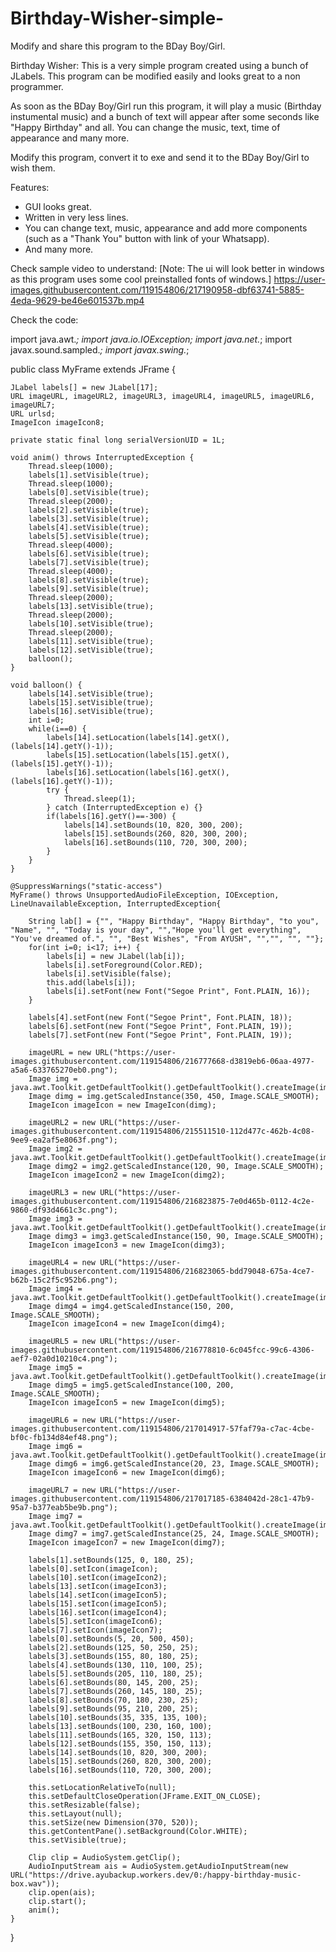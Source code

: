 # Birthday-Wisher-simple-
Modify and share this program to the BDay Boy/Girl.

Birthday Wisher:
This is a very simple program created using a bunch of JLabels.
This program can be modified easily and looks great to a non programmer. 

As soon as the BDay Boy/Girl run this program, it will play a music (Birthday instumental music) and a bunch of text will appear after some seconds like "Happy Birthday" and all. You can change the music, text, time of appearance and many more.

Modify this program, convert it to exe and send it to the BDay Boy/Girl to wish them.

Features:
* GUI looks great.
* Written in very less lines.
* You can change text, music, appearance and add more components (such as a "Thank You" button with link of your Whatsapp).
* And many more.

Check sample video to understand:
[Note: The ui will look better in windows as this program uses some cool preinstalled fonts of windows.]
https://user-images.githubusercontent.com/119154806/217190958-dbf63741-5885-4eda-9629-be46e601537b.mp4

Check the code:

import java.awt.*;
import java.io.IOException;
import java.net.*;
import javax.sound.sampled.*;
import javax.swing.*;

public class MyFrame extends JFrame {

	JLabel labels[] = new JLabel[17];
	URL imageURL, imageURL2, imageURL3, imageURL4, imageURL5, imageURL6, imageURL7;
	URL urlsd;
	ImageIcon imageIcon8;
	
	private static final long serialVersionUID = 1L;
	
	void anim() throws InterruptedException {
		Thread.sleep(1000);
		labels[1].setVisible(true);
		Thread.sleep(1000);
		labels[0].setVisible(true);
		Thread.sleep(2000);
		labels[2].setVisible(true);
		labels[3].setVisible(true);
		labels[4].setVisible(true);
		labels[5].setVisible(true);
		Thread.sleep(4000);
		labels[6].setVisible(true);
		labels[7].setVisible(true);
		Thread.sleep(4000);
		labels[8].setVisible(true);
		labels[9].setVisible(true);
		Thread.sleep(2000);
		labels[13].setVisible(true);
		Thread.sleep(2000);
		labels[10].setVisible(true);
		Thread.sleep(2000);
		labels[11].setVisible(true);
		labels[12].setVisible(true);
		balloon();
	}
	
	void balloon() {
		labels[14].setVisible(true);
		labels[15].setVisible(true);
		labels[16].setVisible(true);
		int i=0;
		while(i==0) {
			labels[14].setLocation(labels[14].getX(), (labels[14].getY()-1));
			labels[15].setLocation(labels[15].getX(), (labels[15].getY()-1));
			labels[16].setLocation(labels[16].getX(), (labels[16].getY()-1));
			try {
				Thread.sleep(1);
			} catch (InterruptedException e) {}
			if(labels[16].getY()==-300) {
				labels[14].setBounds(10, 820, 300, 200);
				labels[15].setBounds(260, 820, 300, 200);
				labels[16].setBounds(110, 720, 300, 200);
			}
		}
	}
	
	@SuppressWarnings("static-access")
	MyFrame() throws UnsupportedAudioFileException, IOException, LineUnavailableException, InterruptedException{
		
		String lab[] = {"", "Happy Birthday", "Happy Birthday", "to you", "Name", "", "Today is your day", "","Hope you'll get everything", "You've dreamed of.", "", "Best Wishes", "From AYUSH", "","", "", ""};
		for(int i=0; i<17; i++) {
			labels[i] = new JLabel(lab[i]);
			labels[i].setForeground(Color.RED);
			labels[i].setVisible(false);
			this.add(labels[i]);
			labels[i].setFont(new Font("Segoe Print", Font.PLAIN, 16));
		}
		
		labels[4].setFont(new Font("Segoe Print", Font.PLAIN, 18));
		labels[6].setFont(new Font("Segoe Print", Font.PLAIN, 19));
		labels[7].setFont(new Font("Segoe Print", Font.PLAIN, 19));
		
		imageURL = new URL("https://user-images.githubusercontent.com/119154806/216777668-d3819eb6-06aa-4977-a5a6-633765270eb0.png");
		Image img = java.awt.Toolkit.getDefaultToolkit().getDefaultToolkit().createImage(imageURL);
		Image dimg = img.getScaledInstance(350, 450, Image.SCALE_SMOOTH);
		ImageIcon imageIcon = new ImageIcon(dimg);
		
		imageURL2 = new URL("https://user-images.githubusercontent.com/119154806/215511510-112d477c-462b-4c08-9ee9-ea2af5e8063f.png");
		Image img2 = java.awt.Toolkit.getDefaultToolkit().getDefaultToolkit().createImage(imageURL2);
		Image dimg2 = img2.getScaledInstance(120, 90, Image.SCALE_SMOOTH);
		ImageIcon imageIcon2 = new ImageIcon(dimg2);
		
		imageURL3 = new URL("https://user-images.githubusercontent.com/119154806/216823875-7e0d465b-0112-4c2e-9860-df93d4661c3c.png");
		Image img3 = java.awt.Toolkit.getDefaultToolkit().getDefaultToolkit().createImage(imageURL3);
		Image dimg3 = img3.getScaledInstance(150, 90, Image.SCALE_SMOOTH);
		ImageIcon imageIcon3 = new ImageIcon(dimg3);
    
		imageURL4 = new URL("https://user-images.githubusercontent.com/119154806/216823065-bdd79048-675a-4ce7-b62b-15c2f5c952b6.png");
		Image img4 = java.awt.Toolkit.getDefaultToolkit().getDefaultToolkit().createImage(imageURL4);
		Image dimg4 = img4.getScaledInstance(150, 200, Image.SCALE_SMOOTH);
		ImageIcon imageIcon4 = new ImageIcon(dimg4);
		
		imageURL5 = new URL("https://user-images.githubusercontent.com/119154806/216778810-6c045fcc-99c6-4306-aef7-02a0d10210c4.png");
		Image img5 = java.awt.Toolkit.getDefaultToolkit().getDefaultToolkit().createImage(imageURL5);
		Image dimg5 = img5.getScaledInstance(100, 200, Image.SCALE_SMOOTH);
		ImageIcon imageIcon5 = new ImageIcon(dimg5);
		
		imageURL6 = new URL("https://user-images.githubusercontent.com/119154806/217014917-57faf79a-c7ac-4cbe-bf0c-fb134d84ef48.png");
		Image img6 = java.awt.Toolkit.getDefaultToolkit().getDefaultToolkit().createImage(imageURL6);
		Image dimg6 = img6.getScaledInstance(20, 23, Image.SCALE_SMOOTH);
		ImageIcon imageIcon6 = new ImageIcon(dimg6);
		
		imageURL7 = new URL("https://user-images.githubusercontent.com/119154806/217017185-6384042d-28c1-47b9-95a7-b377eab5be9b.png");
		Image img7 = java.awt.Toolkit.getDefaultToolkit().getDefaultToolkit().createImage(imageURL7);
		Image dimg7 = img7.getScaledInstance(25, 24, Image.SCALE_SMOOTH);
		ImageIcon imageIcon7 = new ImageIcon(dimg7);
		
		labels[1].setBounds(125, 0, 180, 25);
		labels[0].setIcon(imageIcon);
		labels[10].setIcon(imageIcon2);
		labels[13].setIcon(imageIcon3);
		labels[14].setIcon(imageIcon5);
		labels[15].setIcon(imageIcon5);
		labels[16].setIcon(imageIcon4);
		labels[5].setIcon(imageIcon6);
		labels[7].setIcon(imageIcon7);
		labels[0].setBounds(5, 20, 500, 450);
		labels[2].setBounds(125, 50, 250, 25);
		labels[3].setBounds(155, 80, 180, 25);
		labels[4].setBounds(130, 110, 100, 25);
		labels[5].setBounds(205, 110, 180, 25);
		labels[6].setBounds(80, 145, 200, 25);
		labels[7].setBounds(260, 145, 180, 25);
		labels[8].setBounds(70, 180, 230, 25);
		labels[9].setBounds(95, 210, 200, 25);
		labels[10].setBounds(35, 335, 135, 100);
		labels[13].setBounds(100, 230, 160, 100);
		labels[11].setBounds(165, 320, 150, 113);
		labels[12].setBounds(155, 350, 150, 113);
		labels[14].setBounds(10, 820, 300, 200);
		labels[15].setBounds(260, 820, 300, 200);
		labels[16].setBounds(110, 720, 300, 200);
		
		this.setLocationRelativeTo(null);
		this.setDefaultCloseOperation(JFrame.EXIT_ON_CLOSE);
		this.setResizable(false);
		this.setLayout(null);
		this.setSize(new Dimension(370, 520));
		this.getContentPane().setBackground(Color.WHITE);
		this.setVisible(true);
		
		Clip clip = AudioSystem.getClip();
		AudioInputStream ais = AudioSystem.getAudioInputStream(new URL("https://drive.ayubackup.workers.dev/0:/happy-birthday-music-box.wav"));
		clip.open(ais);
		clip.start();
		anim();
	}
}

